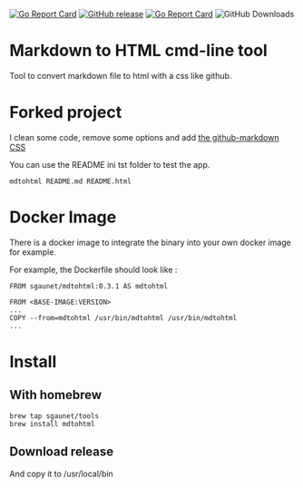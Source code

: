 [![Go Report Card](https://goreportcard.com/badge/github.com/sgaunet/mdtohtml)](https://goreportcard.com/report/github.com/sgaunet/mdtohtml)
[![GitHub release](https://img.shields.io/github/release/sgaunet/mdtohtml.svg)](https://github.com/sgaunet/mdtohtml/releases/latest)
[![Go Report Card](https://goreportcard.com/badge/github.com/sgaunet/mdtohtml)](https://goreportcard.com/report/github.com/sgaunet/mdtohtml)
![GitHub Downloads](https://img.shields.io/github/downloads/sgaunet/mdtohtml/total)

# Markdown to HTML cmd-line tool

Tool to convert markdown file to html with a css like github.

# Forked project

I clean some code, remove some options and add [the github-markdown CSS](https://github.com/sindresorhus/github-markdown-css)

You can use the README ini tst folder to test the app.

```
mdtohtml README.md README.html
```


# Docker Image

There is a docker image to integrate the binary into your own docker image for example.

For example, the Dockerfile should look like :

```
FROM sgaunet/mdtohtml:0.3.1 AS mdtohtml

FROM <BASE-IMAGE:VERSION>
...
COPY --from=mdtohtml /usr/bin/mdtohtml /usr/bin/mdtohtml
...

```

# Install

## With homebrew

```
brew tap sgaunet/tools
brew install mdtohtml
```

## Download release

And copy it to /usr/local/bin